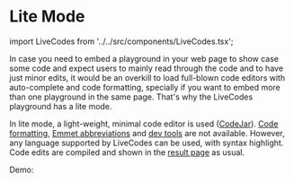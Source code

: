 # Lite Mode

import LiveCodes from '../../src/components/LiveCodes.tsx';

In case you need to embed a playground in your web page to show case some code and expect users to mainly read through the code and to have just minor edits, it would be an overkill to load full-blown code editors with auto-complete and code formatting, specially if you want to embed more than one playground in the same page. That's why the LiveCodes playground has a lite mode.

In lite mode, a light-weight, minimal code editor is used ([CodeJar](./editors.md)). [Code formatting](./code-format.md), [Emmet abbreviations](./emmet.md) and [dev tools](./tools-pane.md) are not available. However, any language supported by LiveCodes can be used, with syntax highlight. Code edits are compiled and shown in the [result page](./result.md) as usual.

Demo:

<LiveCodes template="react" lite={true}></LiveCodes>
